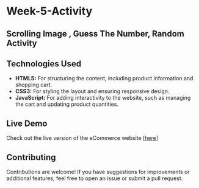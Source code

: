 # Week-5-Activity

## Scrolling Image , Guess The Number, Random Activity

## Technologies Used

- **HTML5:** For structuring the content, including product information and shopping cart.
- **CSS3:** For styling the layout and ensuring responsive design.
- **JavaScript:** For adding interactivity to the website, such as managing the cart and updating product quantities.

## Live Demo

Check out the live version of the eCommerce website [[here](https://github.com/Nivetha-1718/Week-5-Activity)]
## Contributing

Contributions are welcome! If you have suggestions for improvements or additional features, feel free to open an issue or submit a pull request.
